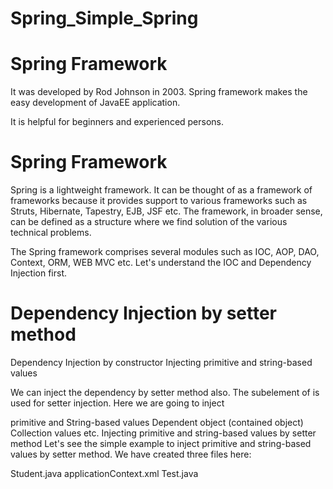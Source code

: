 # Spring_Simple_Spring
# Spring Framework
It was developed by Rod Johnson in 2003. Spring framework makes the easy development of JavaEE application.

It is helpful for beginners and experienced persons.

# Spring Framework

Spring is a lightweight framework. It can be thought of as a framework of frameworks because it provides support to various frameworks such as Struts, Hibernate, Tapestry, EJB, JSF etc. The framework, in broader sense, can be defined as a structure where we find solution of the various technical problems.

The Spring framework comprises several modules such as IOC, AOP, DAO, Context, ORM, WEB MVC etc.
Let's understand the IOC and Dependency Injection first.

# Dependency Injection by setter method

Dependency Injection by constructor
Injecting primitive and string-based values

We can inject the dependency by setter method also. The <property> subelement of <bean> is used for setter injection.
  Here we are going to inject

primitive and String-based values
Dependent object (contained object)
Collection values etc.
Injecting primitive and string-based values by setter method
Let's see the simple example to inject primitive and string-based values by setter method. We have created three files here:

Student.java
applicationContext.xml
Test.java
